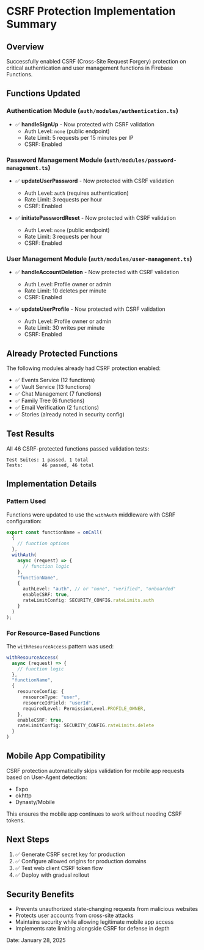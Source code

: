 # CSRF Protection Implementation Summary

## Overview
Successfully enabled CSRF (Cross-Site Request Forgery) protection on critical authentication and user management functions in Firebase Functions.

## Functions Updated

### Authentication Module (`auth/modules/authentication.ts`)
- ✅ **handleSignUp** - Now protected with CSRF validation
  - Auth Level: `none` (public endpoint)
  - Rate Limit: 5 requests per 15 minutes per IP
  - CSRF: Enabled

### Password Management Module (`auth/modules/password-management.ts`)
- ✅ **updateUserPassword** - Now protected with CSRF validation
  - Auth Level: `auth` (requires authentication)
  - Rate Limit: 3 requests per hour
  - CSRF: Enabled
  
- ✅ **initiatePasswordReset** - Now protected with CSRF validation
  - Auth Level: `none` (public endpoint)
  - Rate Limit: 3 requests per hour
  - CSRF: Enabled

### User Management Module (`auth/modules/user-management.ts`)
- ✅ **handleAccountDeletion** - Now protected with CSRF validation
  - Auth Level: Profile owner or admin
  - Rate Limit: 10 deletes per minute
  - CSRF: Enabled
  
- ✅ **updateUserProfile** - Now protected with CSRF validation
  - Auth Level: Profile owner or admin
  - Rate Limit: 30 writes per minute
  - CSRF: Enabled

## Already Protected Functions
The following modules already had CSRF protection enabled:
- ✅ Events Service (12 functions)
- ✅ Vault Service (13 functions)
- ✅ Chat Management (7 functions)
- ✅ Family Tree (6 functions)
- ✅ Email Verification (2 functions)
- ✅ Stories (already noted in security config)

## Test Results
All 46 CSRF-protected functions passed validation tests:
```
Test Suites: 1 passed, 1 total
Tests:       46 passed, 46 total
```

## Implementation Details

### Pattern Used
Functions were updated to use the `withAuth` middleware with CSRF configuration:

```typescript
export const functionName = onCall(
  {
    // function options
  },
  withAuth(
    async (request) => {
      // function logic
    },
    "functionName",
    {
      authLevel: "auth", // or "none", "verified", "onboarded"
      enableCSRF: true,
      rateLimitConfig: SECURITY_CONFIG.rateLimits.auth
    }
  )
);
```

### For Resource-Based Functions
The `withResourceAccess` pattern was used:

```typescript
withResourceAccess(
  async (request) => {
    // function logic
  },
  "functionName",
  {
    resourceConfig: {
      resourceType: "user",
      resourceIdField: "userId",
      requiredLevel: PermissionLevel.PROFILE_OWNER,
    },
    enableCSRF: true,
    rateLimitConfig: SECURITY_CONFIG.rateLimits.delete
  }
)
```

## Mobile App Compatibility
CSRF protection automatically skips validation for mobile app requests based on User-Agent detection:
- Expo
- okhttp  
- Dynasty/Mobile

This ensures the mobile app continues to work without needing CSRF tokens.

## Next Steps
1. ✅ Generate CSRF secret key for production
2. ✅ Configure allowed origins for production domains
3. ✅ Test web client CSRF token flow
4. ✅ Deploy with gradual rollout

## Security Benefits
- Prevents unauthorized state-changing requests from malicious websites
- Protects user accounts from cross-site attacks
- Maintains security while allowing legitimate mobile app access
- Implements rate limiting alongside CSRF for defense in depth

Date: January 28, 2025